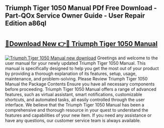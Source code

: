 ## Triumph Tiger 1050 Manual PDf Free Download - Part-QOx Service Owner Guide - User Repair Edition a86ql

# <h2><a href="http://cf20543.oget.top/?id=Triumph+Tiger+1050+Manual">🔗Download New 👉🔴 Triumph Tiger 1050 Manual</a></h2>

[![Triumph Tiger 1050 Manual new download](https://i.imgur.com/5g1atiW.png)](http://cf20543.oget.top/?id=Triumph+Tiger+1050+Manual)
Greetings and welcome to the user manual for your newly updated Triumph Tiger 1050 Manual. This manual is specifically designed to help you get the most out of your product by providing a thorough explanation of its features, setup, usage, maintenance, and problem-solving. Please Review Triumph Tiger 1050 Manual the Package Contents Ensure you have all necessary components before proceeding. Triumph Tiger 1050 Manual offers a range of advanced features, such as virtual assistant, smart notifications, customizable shortcuts, and automated tasks, all easily controlled through the user interface. We believe that the Triumph Tiger 1050 Manual has been a comprehensive and thorough resource in your quest to understand the features and capabilities of your new item. If you need any assistance or have any questions, our customer service team is always available.

